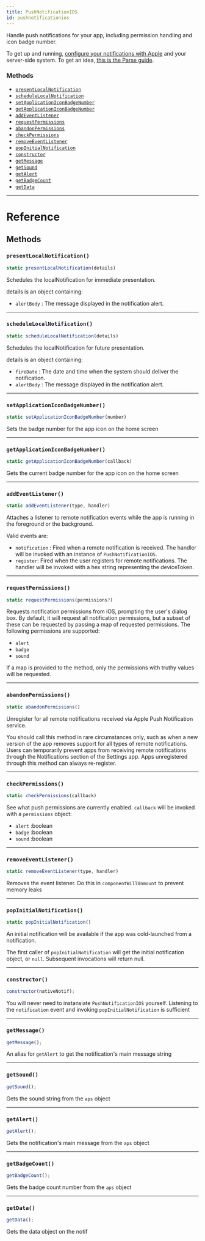 ```yaml
---
title: PushNotificationIOS
id: pushnotificationios
---
```


Handle push notifications for your app, including permission handling and icon badge number.

To get up and running, [configure your notifications with Apple](https://developer.apple.com/library/ios/documentation/IDEs/Conceptual/AppDistributionGuide/AddingCapabilities/AddingCapabilities.html#//apple_ref/doc/uid/TP40012582-CH26-SW6) and your server-side system. To get an idea, [this is the Parse guide](https://parse.com/tutorials/ios-push-notifications).

### Methods

- [`presentLocalNotification`](pushnotificationios.md#presentlocalnotification)
- [`scheduleLocalNotification`](pushnotificationios.md#schedulelocalnotification)
- [`setApplicationIconBadgeNumber`](pushnotificationios.md#setapplicationiconbadgenumber)
- [`getApplicationIconBadgeNumber`](pushnotificationios.md#getapplicationiconbadgenumber)
- [`addEventListener`](pushnotificationios.md#addeventlistener)
- [`requestPermissions`](pushnotificationios.md#requestpermissions)
- [`abandonPermissions`](pushnotificationios.md#abandonpermissions)
- [`checkPermissions`](pushnotificationios.md#checkpermissions)
- [`removeEventListener`](pushnotificationios.md#removeeventlistener)
- [`popInitialNotification`](pushnotificationios.md#popinitialnotification)
- [`constructor`](pushnotificationios.md#constructor)
- [`getMessage`](pushnotificationios.md#getmessage)
- [`getSound`](pushnotificationios.md#getsound)
- [`getAlert`](pushnotificationios.md#getalert)
- [`getBadgeCount`](pushnotificationios.md#getbadgecount)
- [`getData`](pushnotificationios.md#getdata)

---

# Reference

## Methods

### `presentLocalNotification()`

```jsx
static presentLocalNotification(details)
```

Schedules the localNotification for immediate presentation.

details is an object containing:

- `alertBody` : The message displayed in the notification alert.

---

### `scheduleLocalNotification()`

```jsx
static scheduleLocalNotification(details)
```

Schedules the localNotification for future presentation.

details is an object containing:

- `fireDate` : The date and time when the system should deliver the notification.
- `alertBody` : The message displayed in the notification alert.

---

### `setApplicationIconBadgeNumber()`

```jsx
static setApplicationIconBadgeNumber(number)
```

Sets the badge number for the app icon on the home screen

---

### `getApplicationIconBadgeNumber()`

```jsx
static getApplicationIconBadgeNumber(callback)
```

Gets the current badge number for the app icon on the home screen

---

### `addEventListener()`

```jsx
static addEventListener(type, handler)
```

Attaches a listener to remote notification events while the app is running in the foreground or the background.

Valid events are:

- `notification` : Fired when a remote notification is received. The handler will be invoked with an instance of `PushNotificationIOS`.
- `register`: Fired when the user registers for remote notifications. The handler will be invoked with a hex string representing the deviceToken.

---

### `requestPermissions()`

```jsx
static requestPermissions(permissions?)
```

Requests notification permissions from iOS, prompting the user's dialog box. By default, it will request all notification permissions, but a subset of these can be requested by passing a map of requested permissions. The following permissions are supported:

- `alert`
- `badge`
- `sound`

If a map is provided to the method, only the permissions with truthy values will be requested.

---

### `abandonPermissions()`

```jsx
static abandonPermissions()
```

Unregister for all remote notifications received via Apple Push Notification service.

You should call this method in rare circumstances only, such as when a new version of the app removes support for all types of remote notifications. Users can temporarily prevent apps from receiving remote notifications through the Notifications section of the Settings app. Apps unregistered through this method can always re-register.

---

### `checkPermissions()`

```jsx
static checkPermissions(callback)
```

See what push permissions are currently enabled. `callback` will be invoked with a `permissions` object:

- `alert` :boolean
- `badge` :boolean
- `sound` :boolean

---

### `removeEventListener()`

```jsx
static removeEventListener(type, handler)
```

Removes the event listener. Do this in `componentWillUnmount` to prevent memory leaks

---

### `popInitialNotification()`

```jsx
static popInitialNotification()
```

An initial notification will be available if the app was cold-launched from a notification.

The first caller of `popInitialNotification` will get the initial notification object, or `null`. Subsequent invocations will return null.

---

### `constructor()`

```jsx
constructor(nativeNotif);
```

You will never need to instansiate `PushNotificationIOS` yourself. Listening to the `notification` event and invoking `popInitialNotification` is sufficient

---

### `getMessage()`

```jsx
getMessage();
```

An alias for `getAlert` to get the notification's main message string

---

### `getSound()`

```jsx
getSound();
```

Gets the sound string from the `aps` object

---

### `getAlert()`

```jsx
getAlert();
```

Gets the notification's main message from the `aps` object

---

### `getBadgeCount()`

```jsx
getBadgeCount();
```

Gets the badge count number from the `aps` object

---

### `getData()`

```jsx
getData();
```

Gets the data object on the notif
